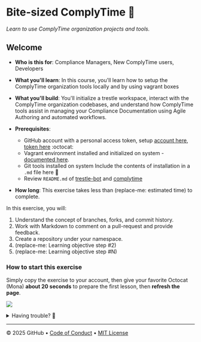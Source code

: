 # Bite-sized ComplyTime 🍮

_Learn to use ComplyTime organization projects and tools._

## Welcome

- **Who is this for**: Compliance Managers, New ComplyTime users, Developers
- **What you'll learn**: In this course, you'll learn how to setup the ComplyTime organization tools locally and by using vagrant boxes
- **What you'll build**: You'll initialize a trestle workspace, interact with the ComplyTime organization codebases, and understand how ComplyTime tools assist in managing your Compliance Documentation using Agile Authoring and automated workflows.
- **Prerequisites**:
  - GitHub account with a personal access token, setup [account here](https://github.com/), [token here](https://docs.github.com/en/authentication/keeping-your-account-and-data-secure/managing-your-personal-access-tokens) :octocat:
  - Vagrant environment installed and initialized on system - [documented here](https://docs.google.com/presentation/d/1rVhYxrvgYQRaKeBfctjXGg9cz7k_R21frUX-ZitTr8k/edit?slide=id.g30e84f14e68_0_7122#slide=id.g30e84f14e68_0_7122).
  - Git tools installed on system Include the contents of installation in a `.md` file here 🧰
  - Review `README.md` of [trestle-bot](https://github.com/complytime/trestle-bot) and [complytime](https://github.com/complytime/complytime)

- **How long**: This exercise takes less than (replace-me: estimated time) to complete.

In this exercise, you will:

1. Understand the concept of branches, forks, and commit history.
2. Work with Markdown to comment on a pull-request and provide feedback.
3. Create a repository under your namespace.
1. (replace-me: Learning objective step #2)
1. (replace-me: Learning objective step #N)


### How to start this exercise

Simply copy the exercise to your account, then give your favorite Octocat (Mona) **about 20 seconds** to prepare the first lesson, then **refresh the page**.

<!--  (replace-me: Make sure to edit the URL with proper template_owner, template_name, repo name and description)  -->
[![](https://img.shields.io/badge/Copy%20Exercise-%E2%86%92-1f883d?style=for-the-badge&logo=github&labelColor=197935)](https://github.com/new?template_owner=skills&template_name=exercise-template&owner=%40me&name=skills-<replace-me>&description=Exercise:+Replace+me&visibility=public)

<details>
<summary>Having trouble? 🤷</summary><br/>

When copying the exercise, we recommend the following settings:

- For owner, choose your personal account or an organization to host the repository.

- We recommend creating a public repository, since private repositories will use Actions minutes.

If the exercise isn't ready in 20 seconds, please check the [Actions](../../actions) tab.

- Check to see if a job is running. Sometimes it simply takes a bit longer.

- If the page shows a failed job, please submit an issue. Nice, you found a bug! 🐛

</details>

---

&copy; 2025 GitHub &bull; [Code of Conduct](https://www.contributor-covenant.org/version/2/1/code_of_conduct/code_of_conduct.md) &bull; [MIT License](https://gh.io/mit)
